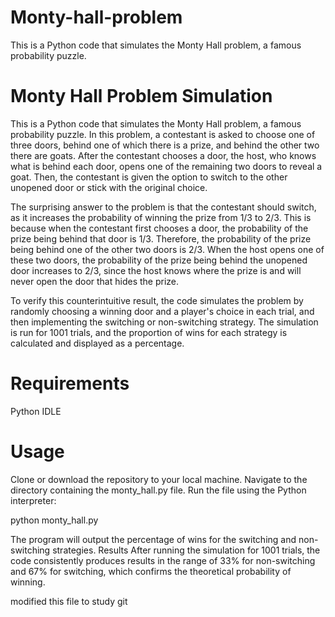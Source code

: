 # Monty-hall-problem
This is a Python code that simulates the Monty Hall problem, a famous probability puzzle. 


# Monty Hall Problem Simulation
This is a Python code that simulates the Monty Hall problem, a famous probability puzzle. In this problem, a contestant is asked to choose one of three doors, behind one of which there is a prize, and behind the other two there are goats. After the contestant chooses a door, the host, who knows what is behind each door, opens one of the remaining two doors to reveal a goat. Then, the contestant is given the option to switch to the other unopened door or stick with the original choice.

The surprising answer to the problem is that the contestant should switch, as it increases the probability of winning the prize from 1/3 to 2/3. This is because when the contestant first chooses a door, the probability of the prize being behind that door is 1/3. Therefore, the probability of the prize being behind one of the other two doors is 2/3. When the host opens one of these two doors, the probability of the prize being behind the unopened door increases to 2/3, since the host knows where the prize is and will never open the door that hides the prize.

To verify this counterintuitive result, the code simulates the problem by randomly choosing a winning door and a player's choice in each trial, and then implementing the switching or non-switching strategy. The simulation is run for 1001 trials, and the proportion of wins for each strategy is calculated and displayed as a percentage.

# Requirements
Python IDLE

# Usage
Clone or download the repository to your local machine.
Navigate to the directory containing the monty_hall.py file.
Run the file using the Python interpreter:

python monty_hall.py

The program will output the percentage of wins for the switching and non-switching strategies.
Results
After running the simulation for 1001 trials, the code consistently produces results in the range of 33% for non-switching and 67% for switching, which confirms the theoretical probability of winning.


modified this file to study git 

